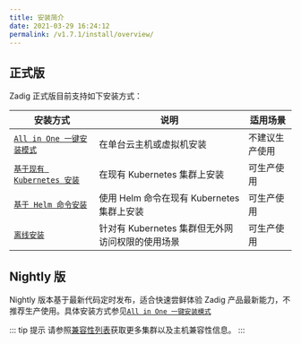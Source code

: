 ```yaml
---
title: 安装简介
date: 2021-03-29 16:24:12
permalink: /v1.7.1/install/overview/
---
```


## 正式版

Zadig 正式版目前支持如下安装方式：

| 安装方式 | 说明 | 适用场景 |
|-------- | ---- |--------|
| [`All in One 一键安装模式`](/v1.7.1/install/all-in-one/) | 在单台云主机或虚拟机安装 | 不建议生产使用 |
| [`基于现有 Kubernetes 安装`](/v1.7.1/install/install-on-k8s/) | 在现有 Kubernetes 集群上安装 | 可生产使用 |
| [`基于 Helm 命令安装`](/v1.7.1/install/helm-deploy/) | 使用 Helm 命令在现有 Kubernetes 集群上安装  | 可生产使用 |
| [`离线安装`](/v1.7.1/install/offline/) | 针对有 Kubernetes 集群但无外网访问权限的使用场景 | 可生产使用 |


## Nightly 版

Nightly 版本基于最新代码定时发布，适合快速尝鲜体验 Zadig 产品最新能力，不推荐生产使用。具体安装方式参见[`All in One 一键安装模式`](/v1.7.1/install/all-in-one/)



::: tip 提示
请参照[兼容性列表](/v1.7.1/pages/compatibility)获取更多集群以及主机兼容性信息。
:::

